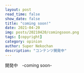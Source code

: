 ```yaml
---
layout: post
read_time: false
show_date: false
title: "coming soon!"
date: 2021-04-20
img: posts/20210420/comingsoon.png
tags: [copyright]
category: opinion
author: Super Nekochan
description: "コンテンツ開発中"
---
```

開発中　-coming soon-